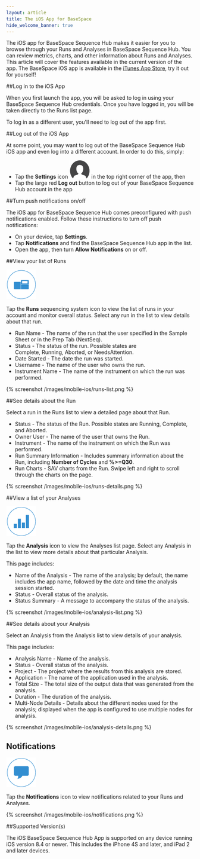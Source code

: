 ```yaml
---
layout: article
title: The iOS App for BaseSpace
hide_welcome_banner: true
---
```


The iOS app for BaseSpace Sequence Hub makes it easier for you to browse through your Runs and Analyses in BaseSpace Sequence Hub.  You can review metrics, charts, and other information about Runs and Analyses.  This article will cover the features available in the current version of the app.  The BaseSpace iOS app is available in the  [iTunes App Store](https://itunes.apple.com/us/app/keynote/id942794217?mt=8), try it out for yourself!

##Log in to the iOS App

When you first launch the app, you will be asked to log in using your BaseSpace Sequence Hub credentials.  Once you have logged in, you will be taken directly to the Runs list page.

To log in as a different user, you'll need to log out of the app first.

##Log out of the iOS App

At some point, you may want to log out of the BaseSpace Sequence Hub iOS app and even log into a different account.  In order to do this, simply: 

* Tap the **Settings** icon ![Settings Icon](/images/mobile-ios/settings.png) in the top right corner of the app, then
* Tap the large red **Log out** button to log out of your BaseSpace Sequence Hub account in the app

##Turn push notifications on/off

The iOS app for BaseSpace Sequence Hub comes preconfigured with push notifications enabled.  Follow these instructions to turn off push notifications:

* On your device, tap **Settings**.
* Tap **Notifications** and find the BaseSpace Sequence Hub app in the list.
* Open the app, then turn **Allow Notifications** on or off.

##View your list of Runs

![Runs List Icon](/images/mobile-ios/runs-unselected.png)

Tap the **Runs** sequencing system icon to view the list of runs in your account and monitor overall status.  Select any run in the list to view details about that run.

* Run Name - The name of the run that the user specified in the Sample Sheet or in the Prep Tab (NextSeq).
* Status - The status of the run. Possible states are Complete, Running, Aborted, or NeedsAttention.
* Date Started - The date the run was started.
* Username - The name of the user who owns the run.
* Instrument Name - The name of the instrument on which the run was performed.

{% screenshot /images/mobile-ios/runs-list.png %}

##See details about the Run

Select a run in the Runs list to view a detailed page about that Run. 

* Status - The status of the Run. Possible states are Running, Complete, and Aborted.
* Owner User - The name of the user that owns the Run.
* Instrument - The name of the instrument on which the Run was performed.
* Run Summary Information - Includes summary information about the Run, including **Number of Cycles** and **%>=Q30**.
* Run Charts - SAV charts from the Run.  Swipe left and right to scroll through the charts on the page.

{% screenshot /images/mobile-ios/runs-details.png %}

##View a list of your Analyses

![Analysis List Icon](/images/mobile-ios/analysis-unselected.png)

Tap the **Analysis** icon to view the Analyses list page. Select any Analysis in the list to view more details about that particular Analysis. 

This page includes:

* Name of the Analysis - The name of the analysis; by default, the name includes the app name, followed by the date and time the analysis session started.
* Status - Overall status of the analysis.
* Status Summary - A message to accompany the status of the analysis.

{% screenshot /images/mobile-ios/analysis-list.png %}

##See details about your Analysis

Select an Analysis from the Analysis list to view details of your analysis.

This page includes:

- Analysis Name - Name of the analysis.
- Status - Overall status of the analysis.
- Project - The project where the results from this analysis are stored.
- Application - The name of the application used in the analysis.
- Total Size - The total size of the output data that was generated from the analysis.
- Duration - The duration of the analysis.
- Multi-Node Details - Details about the different nodes used for the analysis; displayed when the app is configured to use multiple nodes for analysis.

{% screenshot /images/mobile-ios/analysis-details.png %}


## Notifications

![Notifications Icon](/images/mobile-ios/notifications-unselected.png)

Tap the **Notifications** icon to view notifications related to your Runs and Analyses.

{% screenshot /images/mobile-ios/notifications.png %}


##Supported Version(s)

The iOS BaseSpace Sequence Hub App is supported on any device running iOS version 8.4 or newer.  This includes the iPhone 4S and later, and iPad 2 and later devices.
